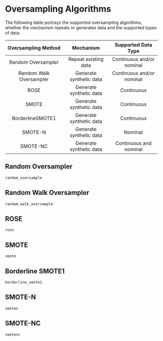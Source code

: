 # Oversampling Algorithms

The following table portrays the supported oversampling algorithms, whether the mechanism repeats or generates data and the supported types of data.

| Oversampling Method | Mechanism | Supported Data Type |
|:----------:|:----------:|:----------:|
| Random Oversampler | Repeat existing data | Continuous and/or nominal  |
| Random Walk Oversampler | Generate synthetic data | Continuous and/or nominal |
| ROSE | Generate synthetic data | Continuous |
| SMOTE | Generate synthetic data | Continuous |
| BorderlineSMOTE1 | Generate synthetic data | Continuous |
| SMOTE-N | Generate synthetic data | Nominal |
| SMOTE-NC | Generate synthetic data | Continuous and nominal |


## Random Oversampler

```@docs
random_oversample
```

## Random Walk Oversampler

```@docs
random_walk_oversample
```

## ROSE

```@docs
rose
```

## SMOTE

```@docs
smote
```

## Borderline SMOTE1

```@docs
borderline_smote1
```

## SMOTE-N

```@docs
smoten
```

## SMOTE-NC
    
```@docs
smotenc
```